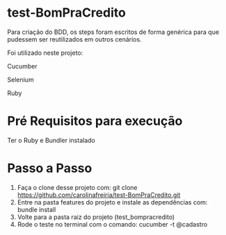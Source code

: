 # test-BomPraCredito


Para criação do BDD, os steps foram escritos de forma genérica para que pudessem ser reutilizados em outros cenários.

Foi utilizado neste projeto:

Cucumber

Selenium

Ruby

# Pré Requisitos para execução
Ter o Ruby e Bundler instalado

# Passo a Passo 
1. Faça o clone desse projeto com: git clone https://github.com/carolinafreiria/test-BomPraCredito.git
2. Entre na pasta features do projeto e instale as dependências com: bundle install
3. Volte para a pasta raiz do projeto (test_bompracredito)
4. Rode o teste no terminal com o comando: cucumber -t @cadastro
